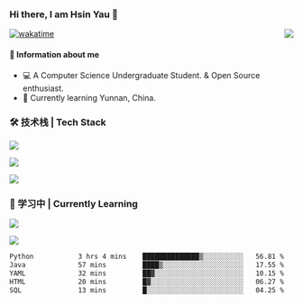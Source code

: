 ### Hi there, I am Hsin Yau 👋 
[![wakatime](https://wakatime.com/badge/user/893c8e97-1b52-4df0-9ce6-6d44e435d752.svg)](https://wakatime.com/@893c8e97-1b52-4df0-9ce6-6d44e435d752)
<img src="https://github-readme-stats.mrdulin.vercel.app/api?username=Hsinyau&count_private=true&show_icons=true&hide_border=true&icon_color=586069&title_color=0366d6" align="right">

#### 🎯 Information about me
- 💻 A Computer Science Undergraduate Student. & Open Source enthusiast.
- 🌱 Currently learning Yunnan, China.

### 🛠 技术栈 | Tech Stack
![](https://skillicons.dev/icons?i=html,css,js,ts,sass,jquery,bootstrap,vue&theme=light) 

![](https://skillicons.dev/icons?i=vite,nuxtjs,webpack,tailwindcss,windicss,nodejs,express,markdown&theme=light)

![](https://skillicons.dev/icons?i=mysql,mongodb,git,pug,vscode,idea,ps,figma&theme=light)

### 📖 学习中 | Currently Learning

![](https://skillicons.dev/icons?i=react,nextjs,svelte,nestjs,nginx,docker,rollupjs&theme=light)

<img src="https://github-readme-stats.vercel.app/api/top-langs?username=Hsinyau&show_icons=true&locale=en&layout=compact&hide=html&langs_count=10" />

<!--START_SECTION:waka-->

```txt
Python           3 hrs 4 mins    ██████████████▒░░░░░░░░░░   56.81 %
Java             57 mins         ████▒░░░░░░░░░░░░░░░░░░░░   17.55 %
YAML             32 mins         ██▓░░░░░░░░░░░░░░░░░░░░░░   10.15 %
HTML             20 mins         █▓░░░░░░░░░░░░░░░░░░░░░░░   06.27 %
SQL              13 mins         █░░░░░░░░░░░░░░░░░░░░░░░░   04.25 %
```

<!--END_SECTION:waka-->
